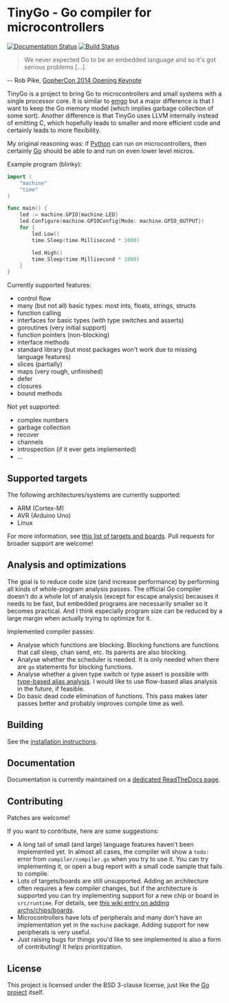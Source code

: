 # TinyGo - Go compiler for microcontrollers

[![Documentation Status](https://readthedocs.org/projects/tinygo/badge/?version=latest)](https://tinygo.readthedocs.io/)
[![Build Status](https://travis-ci.com/aykevl/tinygo.svg?branch=master)](https://travis-ci.com/aykevl/tinygo)

> We never expected Go to be an embedded language and so it's got serious
> problems [...].

-- Rob Pike, [GopherCon 2014 Opening Keynote](https://www.youtube.com/watch?v=VoS7DsT1rdM&feature=youtu.be&t=2799)

TinyGo is a project to bring Go to microcontrollers and small systems with a
single processor core. It is similar to [emgo](https://github.com/ziutek/emgo)
but a major difference is that I want to keep the Go memory model (which implies
garbage collection of some sort). Another difference is that TinyGo uses LLVM
internally instead of emitting C, which hopefully leads to smaller and more
efficient code and certainly leads to more flexibility.

My original reasoning was: if [Python](https://micropython.org/) can run on
microcontrollers, then certainly [Go](https://golang.org/) should be able to and
run on even lower level micros.

Example program (blinky):

```go
import (
	"machine"
	"time"
)

func main() {
	led := machine.GPIO{machine.LED}
	led.Configure(machine.GPIOConfig{Mode: machine.GPIO_OUTPUT})
	for {
		led.Low()
		time.Sleep(time.Millisecond * 1000)

		led.High()
		time.Sleep(time.Millisecond * 1000)
	}
}
```

Currently supported features:

  * control flow
  * many (but not all) basic types: most ints, floats, strings, structs
  * function calling
  * interfaces for basic types (with type switches and asserts)
  * goroutines (very initial support)
  * function pointers (non-blocking)
  * interface methods
  * standard library (but most packages won't work due to missing language
    features)
  * slices (partially)
  * maps (very rough, unfinished)
  * defer
  * closures
  * bound methods

Not yet supported:

  * complex numbers
  * garbage collection
  * recover
  * channels
  * introspection (if it ever gets implemented)
  * ...

## Supported targets

The following architectures/systems are currently supported:

  * ARM (Cortex-M)
  * AVR (Arduino Uno)
  * Linux

For more information, see [this list of targets and
boards](https://tinygo.readthedocs.io/en/latest/targets.html). Pull requests for
broader support are welcome!

## Analysis and optimizations

The goal is to reduce code size (and increase performance) by performing all
kinds of whole-program analysis passes. The official Go compiler doesn't do a
whole lot of analysis (except for escape analysis) becauses it needs to be fast,
but embedded programs are necessarily smaller so it becomes practical. And I
think especially program size can be reduced by a large margin when actually
trying to optimize for it.

Implemented compiler passes:

  * Analyse which functions are blocking. Blocking functions are functions that
    call sleep, chan send, etc. Its parents are also blocking.
  * Analyse whether the scheduler is needed. It is only needed when there are
    `go` statements for blocking functions.
  * Analyse whether a given type switch or type assert is possible with
    [type-based alias analysis](https://en.wikipedia.org/wiki/Alias_analysis#Type-based_alias_analysis).
    I would like to use flow-based alias analysis in the future, if feasible.
  * Do basic dead code elimination of functions. This pass makes later passes
    better and probably improves compile time as well.

## Building

See the [installation instructions](https://tinygo.readthedocs.io/en/latest/installation.html).

## Documentation

Documentation is currently maintained on a [dedicated ReadTheDocs
page](https://tinygo.readthedocs.io/en/latest/).

## Contributing

Patches are welcome!

If you want to contribute, here are some suggestions:

  * A long tail of small (and large) language features haven't been implemented
    yet. In almost all cases, the compiler will show a `todo:` error from
    `compiler/compiler.go` when you try to use it. You can try implementing it,
    or open a bug report with a small code sample that fails to compile.
  * Lots of targets/boards are still unsupported. Adding an architecture often
    requires a few compiler changes, but if the architecture is supported you
    can try implementing support for a new chip or board in `src/runtime`. For
    details, see [this wiki entry on adding
    archs/chips/boards](https://github.com/aykevl/tinygo/wiki/Adding-a-new-board).
  * Microcontrollers have lots of peripherals and many don't have an
    implementation yet in the `machine` package. Adding support for new
    peripherals is very useful.
  * Just raising bugs for things you'd like to see implemented is also a form of
    contributing! It helps prioritization.

## License

This project is licensed under the BSD 3-clause license, just like the
[Go project](https://golang.org/LICENSE) itself.
